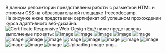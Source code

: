 В данном репозитории прездставлены работы с разметкой HTML и стилями CSS на образовательной площадке freecodecamp.  
На рисунке ниже представлен сертификат об успешном прохождении курса адаптивного веб-дизайна.  
![Certificate Responsive Web-Design](https://github.com/user-attachments/assets/dea0c879-ba14-42a5-b9a0-48199cff64ca)
Ещё ниже представлены выполненые проекты:
![image](https://github.com/user-attachments/assets/d80bfcd1-6652-469d-afcd-2d6936af5652)
![image](https://github.com/user-attachments/assets/0008ab7a-67d6-48c6-831b-d3ae7a62bdc2)
![image](https://github.com/user-attachments/assets/897d1efc-f025-46d3-9c3c-360877fa1d8b)
![image](https://github.com/user-attachments/assets/3cd4707b-a88c-4355-abfe-fbc4a680f536)
![image](https://github.com/user-attachments/assets/53616c44-86f1-401b-8462-6a1d02aebc0b)
![image](https://github.com/user-attachments/assets/760252d1-ac18-414e-971c-960c23c11df3)
![image](https://github.com/user-attachments/assets/ff923de9-dc11-4cff-b402-4b5ae3a47eb9)
![image](https://github.com/user-attachments/assets/5d4c3f0d-4a2d-4d1e-b329-1a38d284f11e)
![image](https://github.com/user-attachments/assets/5047113e-9e0f-4177-947c-6f8bf5a29ced)
![image](https://github.com/user-attachments/assets/c4673c71-a492-4e2c-ba9a-83eccadb41e4)
![image](https://github.com/user-attachments/assets/f6970c15-a017-4636-85f3-e8e9d09ef1b8)
![image](https://github.com/user-attachments/assets/53e0cebc-e864-4cf7-ab15-54ade69ba8cf)
![image](https://github.com/user-attachments/assets/f167b987-d949-4483-9131-401a97921e5b)
![image](https://github.com/user-attachments/assets/c5610079-1381-4ee7-8001-f11a8e5d3b80)
![image](https://github.com/user-attachments/assets/2eeec855-a75f-443d-9b0e-91ec409ace30)
![image](https://github.com/user-attachments/assets/4290c8cc-5606-49d7-bbe3-23afc4382c94)
![Uploading image.png…]()
